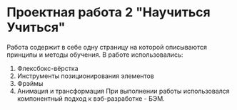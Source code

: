 # Проектная работа 2 "Научиться Учиться"
Работа содержит в себе одну страницу на которой описываются принципы и методы обучения.
В работе использовались:
1. Флексбокс-вёрстка
2. Инструменты позиционирования элементов
3. Фрэймы
4. Анимация и трансформация
При выполнении работы использовался компонентный подход к вэб-разработке - БЭМ.